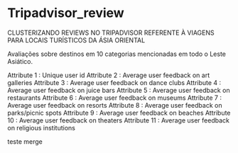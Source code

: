 # Tripadvisor_review
CLUSTERIZANDO REVIEWS NO TRIPADVISOR REFERENTE À VIAGENS PARA LOCAIS TURÍSTICOS DA ÁSIA ORIENTAL

Avaliações sobre destinos em 10 categorias mencionadas em todo o Leste Asiático. 


Attribute 1 : Unique user id
Attribute 2 : Average user feedback on art galleries
Attribute 3 : Average user feedback on dance clubs
Attribute 4 : Average user feedback on juice bars
Attribute 5 : Average user feedback on restaurants
Attribute 6 : Average user feedback on museums
Attribute 7 : Average user feedback on resorts
Attribute 8 : Average user feedback on parks/picnic spots
Attribute 9 : Average user feedback on beaches
Attribute 10 : Average user feedback on theaters
Attribute 11 : Average user feedback on religious institutions




teste merge



